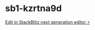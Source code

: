 # sb1-kzrtna9d

[Edit in StackBlitz next generation editor ⚡️](https://stackblitz.com/~/github.com/alexbard007/sb1-kzrtna9d)
